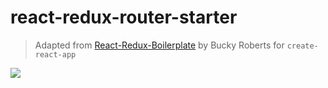 # react-redux-router-starter

> Adapted from [React-Redux-Boilerplate](https://github.com/buckyroberts/React-Redux-Boilerplate) by Bucky Roberts for `create-react-app`

![](http://i.imgur.com/DUiL9yn.png)
